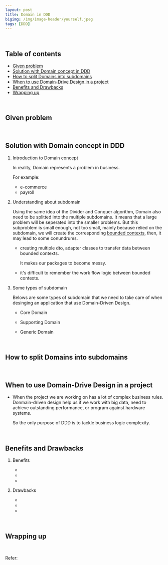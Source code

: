 ```yaml
---
layout: post
title: Domain in DDD
bigimg: /img/image-header/yourself.jpeg
tags: [DDD]
---
```





<br>

## Table of contents
- [Given problem](#given-problem)
- [Solution with Domain concept in DDD](#solution-with-domain-concept-in-ddd)
- [How to split Domains into subdomains](#how-to-plit-domain-into-subdomains)
- [When to use Domain-Drive Design in a project](#when-to-use-domain-driven-design-in-a-project)
- [Benefits and Drawbacks](#benefits-and-drawbacks)
- [Wrapping up](#wrapping-up)


<br>

## Given problem






<br>

## Solution with Domain concept in DDD

1. Introduction to Domain concept

    In reality, Domain represents a problem in business.

    For example:
    - e-commerce
    - payroll

2. Understanding about subdomain

    Using the same idea of the Divider and Conquer algorithm, Domain also need to be splitted into the multiple subdomains. It means that a large problem will be seperated into the smaller problems. But this subproblem is small enough, not too small, mainly because relied on the subdomain, we will create the corresponding [bounded contexts](https://ducmanhphan.github.io/2021-04-19-bounded-context-in-ddd), then, it may lead to some conundrums.
    - creating multiple dto, adapter classes to transfer data between bounded contexts.

        It makes our packages to become messy.

    - it's difficult to remember the work flow logic between bounded contexts.

3. Some types of subdomain

    Belows are some types of subdomain that we need to take care of when desinging an application that use Domain-Driven Design.
    - Core Domain



    - Supporting Domain



    - Generic Domain
        
        


<br>

## How to split Domains into subdomains






<br>

## When to use Domain-Drive Design in a project

- When the project we are working on has a lot of complex business rules. Donmain-driven design help us if we work with big data, need to achieve outstanding performance, or program against hardware systems.

    So the only purpose of DDD is to tackle business logic complexity.

<br>

## Benefits and Drawbacks

1. Benefits

    - 
    - 
    - 

2. Drawbacks

    - 
    - 
    - 


<br>

## Wrapping up




<br>

Refer:

[]()

[]()

[]()

[]()
